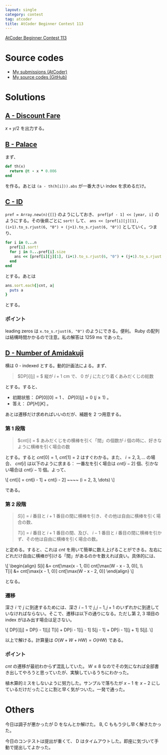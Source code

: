 ```yaml
---
layout: single
category: contest
tag: atcoder
title: AtCoder Beginner Contest 113
---
```


[AtCoder Beginner Contest 113](https://atcoder.jp/contests/abc113)

# Source codes

- [My submissions (AtCoder)](https://atcoder.jp/contests/abc113/submissions?f.User=kazunetakahashi)
- [My source codes (GitHub)](https://github.com/kazunetakahashi/atcoder/tree/master/2018/1104_ABC113)

# Solutions

## [A - Discount Fare](https://atcoder.jp/contests/abc113/tasks/abc113_a)

$x + y/2$ を出力する。

## [B - Palace](https://atcoder.jp/contests/abc113/tasks/abc113_b)

まず、

```ruby
def th(x)
  return @t - x * 0.006
end
```

を作る。あとは `(a - th(h[i])).abs` が一番大きい index を求めるだけ。

## [C - ID](https://atcoder.jp/contests/abc113/tasks/abc113_c)

`pref = Array.new(n){[]}` のようにしておき、 `pref[pf - 1] << [year, i]` のようにする。その後県ごとに `sort!` して、 `ans << [pref[i][j][1], (i+1).to_s.rjust(6, "0") + (j+1).to_s.rjust(6, "0")]` としていく。つまり、

```ruby
for i in 0...n
  pref[i].sort!
  for j in 0...pref[i].size
    ans << [pref[i][j][1], (i+1).to_s.rjust(6, "0") + (j+1).to_s.rjust(6, "0")]
  end
end
```

とする。あとは

```ruby
ans.sort.each{|cnt, a|
  puts a
}
```

とする。

### ポイント

leading zeros は `x.to_s.rjust(6, "0")` のようにできる。便利。 Ruby の配列は結構時間かかるので注意。私の解答は 1259 ms であった。

## [D - Number of Amidakuji](https://atcoder.jp/contests/abc113/tasks/abc113_d)

横は $0$ - indexed とする。動的計画法による。まず、

> $DP[i][j] = $ 縦が $i+1$ cm で、 $0$ が $j$ にたどり着くあみだくじの総数

とする。すると、

- 初期状態： $DP[0][0] = 1$ 、 $DP[0][j] = 0$ ($j \geq 1$) 。
- 答え： $DP[H][K]$ 。

あとは遷移だけ求めればいいのだが、補題を $2$ つ用意する。

### 第 1 段階

> $cnt[i] = $ あみだくじをの横棒を引く「間」の個数が $i$ 個の時に、好きなように横棒を引く場合の数

とする。すると $cnt[0] = 1$, $cnt[1] = 2$ はすぐわかる。また、 $i = 2, 3, \dots$ の場合、 $cnt[i]$ は以下のように求まる： 一番左を引く場合は $cnt[i - 2]$ 個、引かない場合は $cnt[i - 1]$ 個。よって、

\\[
  cnt[i] = cnt[i - 1] + cnt[i - 2] ~~~~ (i = 2, 3, \dots)
\\]

である。

### 第 2 段階

> $S[i] = i$ 番目と $i + 1$ 番目の間に横棒を引き、その他は自由に横棒を引く場合の数、
>
> $T[i] = i$ 番目と $i + 1$ 番目の間、及び、 $i - 1$ 番目と $i$ 番目の間に横棒を引かず、その他は自由に横棒を引く場合の数。

と定める。すると、これは $cnt$ を用いて簡単に数え上げることができる。左右にどれだけ自由に横棒が引ける「間」があるのかを数えれば良い。具体的には、

\\[
  \begin{align}
    S[i] &= cnt[\max(x - 1, 0)] cnt[\max(W - x - 3, 0)], \\\\\
    T[i] &= cnt[\max(x - 1, 0)] cnt[\max(W - x - 2, 0)]
  \end{align}
\\]

となる。

### 遷移

深さ $i$ で $j$ に到達するためには、深さ $i - 1$ で $j, j - 1, j + 1$ のいずれかに到達していなければならない。そこで、遷移は以下の通りになる。ただし第 2, 3 項目の index がはみ出す場合は足さない。

\\[
  DP[i][j] = DP[i - 1][j] T[i] + DP[i - 1][j - 1] S[j - 1] + DP[i - 1][j + 1] S[j].
\\]

以上で解ける。計算量は $O(W + W + HW) = O(HW)$ である。

### ポイント

$cnt$ の遷移が最初わからず混乱していた。 $W \leq 8$ なのでその気になれば全部書き出してやろうと思っていたが、実験しているうちにわかった。

植木算的ミスをしないように努力した。サンプルで落ちたが $x - 1$ を $x - 2$ にしているだけだったことに割と早く気がついた。一発で通った。

# Others

今日は調子が悪かったが D をなんとか解けた。 B, C ももう少し早く解きたかった。

今日のコンテストは提出が重くて、 D はタイムアウトした。即座に気づいて手動で提出してよかった。
